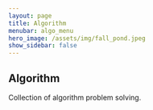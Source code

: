 ```yaml
---
layout: page
title: Algorithm
menubar: algo_menu
hero_image: /assets/img/fall_pond.jpeg
show_sidebar: false
---
```


## Algorithm

Collection of algorithm problem solving.
